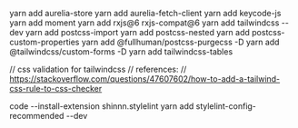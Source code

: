 yarn add aurelia-store
yarn add aurelia-fetch-client
yarn add keycode-js
yarn add moment
yarn add rxjs@6 rxjs-compat@6
yarn add tailwindcss --dev
yarn add postcss-import
yarn add postcss-nested
yarn add postcss-custom-properties
yarn add @fullhuman/postcss-purgecss -D
yarn add @tailwindcss/custom-forms -D
yarn add tailwindcss-tables

// css validation for tailwindcss
// references:
// https://stackoverflow.com/questions/47607602/how-to-add-a-tailwind-css-rule-to-css-checker

code --install-extension shinnn.stylelint
yarn add stylelint-config-recommended --dev

